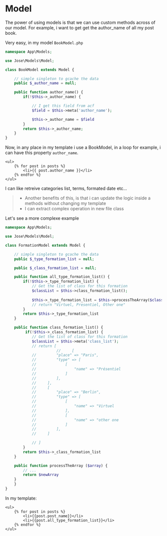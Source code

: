 # Model

The power of using models is that we can use custom methods across of our model.
For example, i want to get get the author_name of all my post book.

Very easy, in my model `BookModel.php`

```php
namespace App\Models;

use Jose\Models\Model;

class BookModel extends Model {

    // simple singleton to gcache the data
    public $_author_name = null;

    public function author_name() {
        if(!$this->_author_name) {

            // I get this field from acf
            $field = $this->meta('author_name');

            $this->_author_name = $field
        }
        return $this->_author_name;
    }
}
```

Now, in any place in my template i use a BookModel, in a loop for example, i can have this property `author_name`.

```twig
<ul>
    {% for post in posts %}
        <li>{{ post.author_name }}</li>
    {% endfor %}
</ul>
```

I can like retreive categories list, terms, formated date etc...

> - Another benefits of this, is that i can update the logic inside a methods without changing my template
> - I can extract complex operation in new file class

Let's see a more complexe example


```php
namespace App\Models;

use Jose\Models\Model;

class FormationModel extends Model {

    // simple singleton to gcache the data
    public $_type_formation_list = null;

    public $_class_formation_list = null;

    public function all_type_formation_list() {
        if(!$this->_type_formation_list) {
            // Get the list of class for this formation
            $classList = $this->class_formation_list();
            
            $this->_type_formation_list = $this->processTheArray($classList)
            // return "Virtuel, Presentiel, Other one"
        }
        return $this->_type_formation_list
    }

    public function class_formation_list() {
         if(!$this->_class_formation_list) {
            // Get the list of class for this formation
            $classList = $this->meta('class_list');
            // return [
                       //     [
            //         "place" => "Paris",
            //         "type" => [
            //             [
            //                 "name" => "Présentiel
            //             ]
            //         ],
            //     ],
            //     [
            //         "place" => "Berlin",
            //         "type" => [
            //             [
            //                 "name" => "Virtuel
            //             ], 
            //             [
            //                 "name" => "other one 
            //             ]
            //         ],
            //     ]

            // ]
        }
        return $this->_class_formation_list
    }

    public function processTheArray ($array) {
        // ...
        return $newArray
    }
    }
}
```
In my template:
```twig
<ul>
    {% for post in posts %}
        <li>{{post.post_name}}</li>  
        <li>{{post.all_type_formation_list}}</li>
    {% endfor %}
</ul>
```
